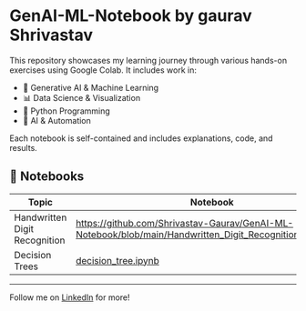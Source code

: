 # GenAI-ML-Notebook by gaurav Shrivastav
This repository showcases my learning journey through various hands-on exercises using Google Colab. It includes work in:

- 🧠 Generative AI & Machine Learning
- 📊 Data Science & Visualization
- 🐍 Python Programming
- 🤖 AI & Automation

Each notebook is self-contained and includes explanations, code, and results.

## 🔗 Notebooks

| Topic | Notebook |
|-------|----------|
| Handwritten Digit Recognition | https://github.com/Shrivastav-Gaurav/GenAI-ML-Notebook/blob/main/Handwritten_Digit_Recognition_CPU.ipynb |
| Decision Trees    | [decision_tree.ipynb](Week1/decision_tree.ipynb) |

---

Follow me on [LinkedIn](https://linkedin.com/in/gauravshrivastav) for more!
